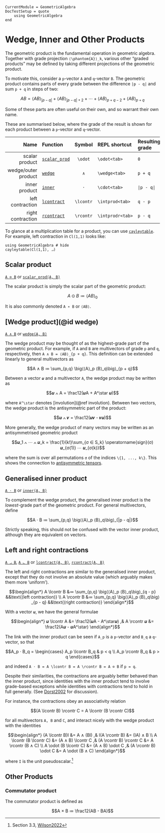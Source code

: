 ```@meta
CurrentModule = GeometricAlgebra
DocTestSetup = quote
	using GeometricAlgebra
end
```

# Wedge, Inner and Other Products

The geometric product is the fundamental operation in geometric algebra. Together with grade projection ``⟨\phantom{A}⟩_k``, various other “graded products” may be defined by taking different projections of the geometric product.

To motivate this, consider a ``p``-vector ``A`` and ``q``-vector ``B``. The geometric product contains parts of every grade between the difference ``|p - q|`` and sum ``p + q`` in steps of two:
```math
AB = ⟨AB⟩_{|p - q|} + ⟨AB⟩_{|p - q| + 2} + ⋯ + ⟨AB⟩_{p + q - 2} + ⟨AB⟩_{p + q}
```
Some of these parts are often useful on their own, and so warrant their own name.

These are summarised below, where the grade of the result is shown for each product between a ``p``-vector and ``q``-vector.

Name | Function | Symbol | REPL shortcut | Resulting grade
----:|:---------|:------:|:-----|:---------------
scalar product | [`scalar_prod`](@ref) | ``\odot`` | `\odot<tab>` | ``0``
wedge/outer product | [`wedge`](@ref) | ``∧`` | `\wedge<tab>` | ``p + q``
inner product | [`inner`](@ref) | ``⋅`` | `\cdot<tab>` | ``\|p - q\|``
left contraction | [`lcontract`](@ref) | ``\lcontr`` | `\intprod<tab>` | ``q - p``
right contraction | [`rcontract`](@ref) | ``\rcontr`` | `\intprodr<tab>` | ``p - q``

To glance at a multiplication table for a product, you can use [`cayleytable`](@ref). For example, left contraction in ``Cl(1,1)`` looks like:
```@example
using GeometricAlgebra # hide
cayleytable(Cl(1,1), ⨼)
```



## Scalar product

[`A ⊙ B`](@ref) or [`scalar_prod(A, B)`](@ref)


The scalar product is simply the scalar part of the geometric product:
```math
A ⊙ B ≔ ⟨AB⟩_0
```
It is also commonly denoted ``A ∗ B`` or ``⟨AB⟩``.


## [Wedge product](@id wedge)

[`A ∧ B`](@ref) or [`wedge(A, B)`](@ref)

The wedge product may be thought of as the highest-grade part of the geometric product.
For example, if ``A`` and ``B`` are multivectors of grade ``p`` and ``q``, respectively, then ``A ∧ B = ⟨AB⟩_{p + q}``.
This definition can be extended linearly to general multivectors as
```math
A ∧ B ≔ \sum_{p,q} \big⟨⟨A⟩_p ⟨B⟩_q\big⟩_{p + q}
```

Between a vector ``𝒖`` and a multivector ``A``, the wedge product may be written as
```math
𝒖 ∧ A = \frac12(𝒖A + A^\star 𝒖)
```
where ``A^\star`` denotes [involution](@ref involution).
Between two vectors, the wedge product is the antisymmetric part of the product:
```math
𝒖 ∧ 𝒗 = \frac12(𝒖𝒗 - 𝒗𝒖)
```

More generally, the wedge product of many vectors may be written as an antisymmetrised geometric product
```math
𝒖_1 ∧ ⋯ ∧ 𝒖_k = \frac{1}{k!}\sum_{σ ∈ S_k} \operatorname{sign}(σ) 𝒖_{σ(1)} ⋯ 𝒖_{σ(k)}
```
where the sum is over all permutations ``σ`` of the indices ``\{1, ..., k\}``.
This shows the connection to [antisymmetric tensors](https://en.wikipedia.org/wiki/Antisymmetric_tensor).


## Generalised inner product

[`A ⋅ B`](@ref) or [`inner(A, B)`](@ref)

To complement the wedge product, the generalised inner product is the _lowest_-grade part of the geometric product.
For general multivectors, define
```math
A ⋅ B ≔ \sum_{p,q} \big⟨⟨A⟩_p ⟨B⟩_q\big⟩_{|p - q|}
```
Strictly speaking, this should not be confused with the vector inner product, although they are equivalent on vectors.


## Left and right contractions

[`A ⨼ B`](@ref), [`A ⨽ B`](@ref) or [`lcontract(A, B)`](@ref), [`rcontract(A, B)`](@ref)


The left and right contractions are similar to the generalised inner product, except that they do not involve an absolute value (which arguably makes them more ‘uniform’).

```math
\begin{align*}
A \lcontr B &≔ \sum_{p,q} \big⟨⟨A⟩_p ⟨B⟩_q\big⟩_{q - p}
&&\text{(left contraction)}
\\
A \rcontr B &≔ \sum_{p,q} \big⟨⟨A⟩_p ⟨B⟩_q\big⟩_{p - q}
&&\text{(right contraction)}
\end{align*}
```
With a vector ``𝒖``, we have the general formulae
```math
\begin{align*}
𝒖 \lcontr A &= \frac12(𝒖A - A^\star𝒖)
,&
A \rcontr 𝒖 &= \frac12(A𝒖 - 𝒖A^\star)
\end{align*}
```

The link with the inner product can be seen if ``A_p`` is a ``p``-vector and ``B_q`` a ``q``-vector, so that
```math
A_p ⋅ B_q = \begin{cases} A_p \lcontr B_q & p < q \\ A_p \rcontr B_q & p > q \end{cases}
```
and indeed ``A ⋅ B = A \lcontr B = A \rcontr B = A ⊙ B`` if ``p = q``.

Despite their similarities, the contractions are arguably better behaved than the inner product, since identities with the inner product tend to involve grade-based exceptions while identities with contractions tend to hold in full generally. (See [Dorst2002](@cite) for discussion).

For instance, the contractions obey an associativity relation
```math
(A \lcontr B) \rcontr C = A \lcontr (B \rcontr C)
```
for all multivectors ``A, B`` and ``C``, and interact nicely with the wedge product with the identities
```math
\begin{align*}
	(A \lcontr B)I &= A ∧ (BI)
,&	I(A \rcontr B) &= (IA) ∧ B
\\	A \lcontr (B \lcontr C) &= (A ∧ B) \lcontr C
,&	(A \rcontr B) \rcontr C &= A \rcontr (B ∧ C)
\\	A \odot (B \lcontr C) &= (A ∧ B) \odot C
,&	(A \rcontr B) \odot C &= A \odot (B ∧ C)
\end{align*}
```
where ``I`` is the unit pseudoscalar.[^1]

[^1]: Section 3.3, [Wilson2022](@cite)


## Other Products

### Commutator product

The commutator product is defined as
```math
A × B ≔ \frac12(AB - BA)
```